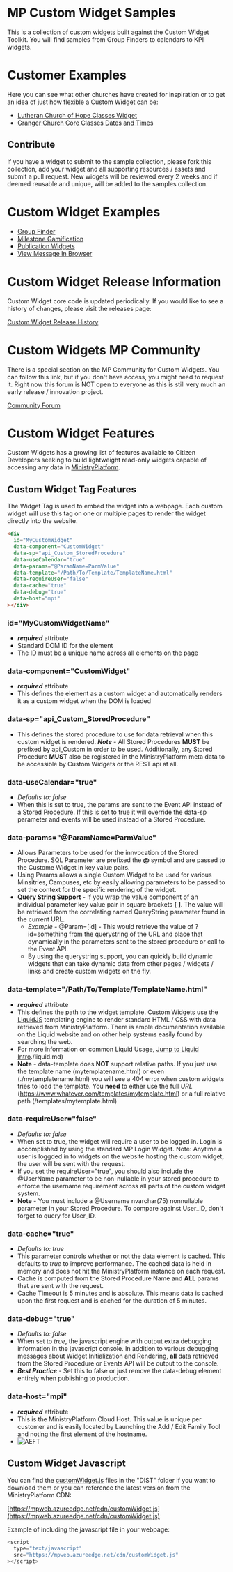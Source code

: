 # MP Custom Widget Samples

This is a collection of custom widgets built against the Custom Widget Toolkit. You will find samples from Group Finders to calendars to KPI widgets.

# Customer Examples

Here you can see what other churches have created for inspiration or to get an idea of just how flexible a Custom Widget can be:

- [Lutheran Church of Hope Classes Widget](https://wdm.lutheranchurchofhope.org/get-involved/classes/)
- [Granger Church Core Classes Dates and Times](https://grangerchurch.com/core/)

## Contribute

If you have a widget to submit to the sample collection, please fork this collection, add your widget and all supporting resources / assets and submit a pull request. New widgets will be reviewed every 2 weeks and if deemed reusable and unique, will be added to the samples collection.

# Custom Widget Examples

- [Group Finder](./Widgets/GroupFinder/GroupFinder.md)
- [Milestone Gamification](./Widgets/MilestoneGamification/MilestoneGamification.md)
- [Publication Widgets](./Widgets/PublicationWidgets/PublicationWidgets.md)
- [View Message In Browser](./Widgets/ViewMessageInBrowser/ViewMessageInBrowser.md)

# Custom Widget Release Information

Custom Widget core code is updated periodically. If you would like to see a history of changes, please visit the releases page:

[Custom Widget Release History](./RELEASES.md)

# Custom Widgets MP Community

There is a special section on the MP Community for Custom Widgets. You can follow this link, but if you don't have access, you might need to request it. Right now this forum is NOT open to everyone as this is still very much an early release / innovation project.

[Community Forum](https://mpcommunity.ministrysmart.com/custom-widgets)

# Custom Widget Features

Custom Widgets has a growing list of features available to Citizen Developers seeking to build lightweight read-only widgets capable of accessing any data in [MinistryPlatform](https://www.ministryplatform.com).

## Custom Widget Tag Features

The Widget Tag is used to embed the widget into a webpage. Each custom widget will use this tag on one or multiple pages to render the widget directly into the website.

```html
<div
  id="MyCustomWidget"
  data-component="CustomWidget"
  data-sp="api_Custom_StoredProcedure"
  data-useCalendar="true"
  data-params="@ParamName=ParmValue"
  data-template="/Path/To/Template/TemplateName.html"
  data-requireUser="false"
  data-cache="true"
  data-debug="true"
  data-host="mpi"
></div>
```

### id="MyCustomWidgetName"

- **_required_** attribute
- Standard DOM ID for the element
- The ID must be a unique name across all elements on the page

### data-component="CustomWidget"

- **_required_** attribute
- This defines the element as a custom widget and automatically renders it as a custom widget when the DOM is loaded

### data-sp="api_Custom_StoredProcedure"

- This defines the stored procedure to use for data retrieval when this custom widget is rendered. **_Note_** - All Stored Procedures **MUST** be prefixed by api_Custom in order to be used. Additionally, any Stored Procedure **MUST** also be registered in the MinistryPlatform meta data to be accessible by Custom Widgets or the REST api at all.

### data-useCalendar="true"

- _Defaults to: false_
- When this is set to true, the params are sent to the Event API instead of a Stored Procedure. If this is set to true it will override the data-sp parameter and events will be used instead of a Stored Procedure.

### data-params="@ParamName=ParmValue"

- Allows Parameters to be used for the innvocation of the Stored Procedure. SQL Parameter are prefixed the **@** symbol and are passed to the Custome Widget in key value pairs.
- Using Params allows a single Custom Widget to be used for various Minsitries, Campuses, etc by easily allowing parameters to be passed to set the context for the specific rendering of the widget.
- **Query String Support** - If you wrap the value component of an individual parameter key value pair in square brackets **[** **]**. The value will be retrieved from the correlating named QueryString parameter found in the current URL.
  - _Example_ - @Param=[id] - This would retrieve the value of ?id=something from the querystring of the URL and place that dynamically in the parameters sent to the stored procedure or call to the Event API.
  - By using the querystring support, you can quickly build dynamic widgets that can take dynamic data from other pages / widgets / links and create custom widgets on the fly.

### data-template="/Path/To/Template/TemplateName.html"

- **_required_** attribute
- This defines the path to the widget template. Custom Widgets use the [LiquidJS](https://liquidjs.com/) templating engine to render standard HTML / CSS with data retrieved from MinistryPlatform. There is ample documentation available on the Liquid website and on other help systems easily found by searching the web.
- For more information on common Liquid Usage, [Jump to Liquid Intro]()./liquid.md)
- **Note** - data-template does **NOT** support relative paths. If you just use the template name (mytemplatename.html) or even (./mytemplatename.html) you will see a 404 error when custom widgets tries to load the template. You **need** to either use the full _URL_ (https://www.whatever.com/templates/mytemplate.html) or a full relative path (/templates/mytemplate.html)

### data-requireUser="false"

- _Defaults to: false_
- When set to true, the widget will require a user to be logged in. Login is accomplished by using the standard MP Login Widget. Note: Anytime a user is loggded in to widgets on the website hosting the custom widget, the user will be sent with the request.
- If you set the requireUser="true", you should also include the @UserName parameter to be non-nullable in your stored procedure to enforce the username requirement across all parts of the custom widget system.
- **Note** - You must include a @Username nvarchar(75) nonnullable parameter in your Stored Procedure. To compare against User_ID, don't forget to query for User_ID.

### data-cache="true"

- _Defaults to: true_
- This parameter controls whether or not the data element is cached. This defaults to _true_ to improve performance. The cached data is held in memory and does not hit the MinistryPlatform instance on each request.
- Cache is computed from the Stored Procedure Name and **ALL** params that are sent with the request.
- Cache Timeout is 5 minutes and is absolute. This means data is cached upon the first request and is cached for the duration of 5 minutes.

### data-debug="true"

- _Defaults to: false_
- When set to _true_, the javascript engine with output extra debugging information in the javascript console. In addition to various debugging messages about Widget Initialization and Rendering, **all** data retrieved from the Stored Procedure or Events API will be output to the console.
- **_Best Practice_** - Set this to false or just remove the data-debug element entirely when publishing to production.

### data-host="mpi"

- **_required_** attribute
- This is the MinistryPlatform Cloud Host. This value is unique per customer and is easily located by Launching the Add / Edit Family Tool and noting the first element of the hostname.
- ![AEFT](./aeft.png)

## Custom Widget Javascript

You can find the [customWidget.js](./dist/) files in the "DIST" folder if you want to download them or you can reference the latest version from the MinistryPlatform CDN:

[https://mpweb.azureedge.net/cdn/customWidget.js](https://mpweb.azureedge.net/cdn/customWidget.js)

Example of including the javascript file in your webpage:

```javascript
<script
  type="text/javascript"
  src="https://mpweb.azureedge.net/cdn/customWidget.js"
></script>
```
